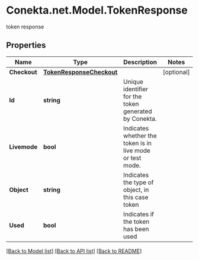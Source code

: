 # Conekta.net.Model.TokenResponse
token response

## Properties

Name | Type | Description | Notes
------------ | ------------- | ------------- | -------------
**Checkout** | [**TokenResponseCheckout**](TokenResponseCheckout.md) |  | [optional] 
**Id** | **string** | Unique identifier for the token generated by Conekta. | 
**Livemode** | **bool** | Indicates whether the token is in live mode or test mode. | 
**Object** | **string** | Indicates the type of object, in this case token | 
**Used** | **bool** | Indicates if the token has been used | 

[[Back to Model list]](../README.md#documentation-for-models) [[Back to API list]](../README.md#documentation-for-api-endpoints) [[Back to README]](../README.md)

